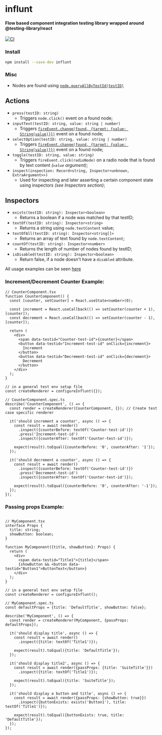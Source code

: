 # influnt

#### Flow based component integration testing library wrapped around @testing-library/react


[![CI](https://github.com/Effanuel/influnt/actions/workflows/node.js.yml/badge.svg?branch=master)](https://github.com/Effanuel/influnt/actions/workflows/node.js.yml)


### Install
```sh
npm install --save-dev influnt
```


### Misc
* Nodes are found using [`node.queryAllByTestId(testID)`](https://testing-library.com/docs/queries/about#types-of-queries)

## Actions

* `press(testID: string)`
   * Triggers `node.click()` event on a found node;
* `inputText(testID: string, value: string | number)`
   * Triggers [`fireEvent.change(found, {target: {value: String(value)}})`](https://github.com/testing-library/dom-testing-library/blob/main/src/event-map.js#L59) event on a found node;
* `selectOption(testID: string, value: string | number)`
   * Triggers [`fireEvent.change(found, {target: {value: String(value)}})`](https://github.com/testing-library/dom-testing-library/blob/main/src/event-map.js#L59) event on a found node;
* `toggle(testID: string, value: string)`
   * Triggers `fireEvent.click(radioNode)` on a radio node that is found by text content *(`value` argument)*;
* `inspect(inspection: Record<string, Inspector<unknown, ExtraArgument>>)`
   *  Used for inspecting and later asserting a certain component state using inspectors *(see Inspectors section)*;

## Inspectors

* `exists(testID: string): Inspector<boolean>`
   * Returns a boolean if a node was matched by that testID;
* `textOf(testID: string): Inspector<string>`
   * Returns a string using `node.textContent` value;
* `textOfAll(testID: string): Inspector<string[]>`
   * Returns an array of text found by `node.textContent`;
* `countOf(testID: string): Inspector<number>`
   * Returns the length of number of nodes found by testID;
* `isDisabled(testID: string): Inspector<boolean>`
   * Return false, if a node doesn't have a `disabled` attribute.

All usage examples can be seen [here](https://github.com/Effanuel/influnt/wiki/Examples)

### Increment/Decrement Counter Example:
```tsx
// CounterComponent.tsx
function CounterComponent() {
  const [counter, setCounter] = React.useState<number>(0);

  const increment = React.useCallback(() => setCounter(counter + 1), [counter]);
  const decrement = React.useCallback(() => setCounter(counter - 1), [counter]);

  return (
    <div>
      <span data-testid="Counter-test-id">{counter}</span>
      <button data-testid="Increment-test-id" onClick={increment}>
        Increment
      </button>
      <button data-testid="Decrement-test-id" onClick={decrement}>
        Decrement
      </button>
    </div>
  );
}

// in a general test env setup file
const createRenderer = configureInflunt({});

// CounterComponent.spec.ts
describe('CounterComponent', () => {
  const render = createRenderer(CounterComponent, {}); // Create test case specific renderer
  
  it('should increment a counter', async () => {
    const result = await render()
      .inspect({counterBefore: textOf('Counter-test-id')})
      .press('Increment-test-id')
      .inspect({counterAfter: textOf('Counter-test-id')});

    expect(result).toEqual({counterBefore: '0', counterAfter: '1'});
  });

  it('should decrement a counter', async () => {
    const result = await render()
      .inspect({counterBefore: textOf('Counter-test-id')})
      .press('Decrement-test-id')
      .inspect({counterAfter: textOf('Counter-test-id')});

    expect(result).toEqual({counterBefore: '0', counterAfter: '-1'});
  });
});

```

### Passing props Example:
```tsx

// MyComponent.tsx
interface Props {
  title: string;
  showButton: boolean;
}

function MyComponent({title, showButton}: Props) {
  return (
    <div>
      <span data-testid="Title1">{title}</span>
      {showButton && <button data-testid="Button1">ButtonText</button>}
    </div>
  );
}

// in a general test env setup file
const createRenderer = configureInflunt();

// MyComponent.spec.ts
const defaultProps = {title: 'DefaultTitle', showButton: false};

describe('MyComponent', () => {
  const render = createRenderer(MyComponent, {passProps: defaultProps});

  it('should display title', async () => {
    const result = await render()
      .inspect({title: textOf('Title1')});
      
    expect(result).toEqual({title: 'DefaultTitle'});
  });

  it('should display title2', async () => {
    const result = await render({passProps: {title: 'SuiteTitle'}})
      .inspect({title: textOf('Title1')});
      
    expect(result).toEqual({title: 'SuiteTitle'});
  });

  it('should display a button and title', async () => {
    const result = await render({passProps: {showButton: true}})
      .inspect({buttonExists: exists('Button1'), title: textOf('Title1')});
      
    expect(result).toEqual({buttonExists: true, title: 'DefaultTitle'});
  });
});

```
